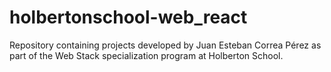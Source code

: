 # holbertonschool-web_react

Repository containing projects developed by Juan Esteban Correa Pérez as part of the Web Stack specialization program at Holberton School.
